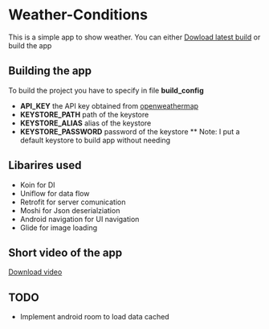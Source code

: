 # Weather-Conditions
This is a simple app to show weather.
You can either [Dowload latest build](https://github.com/federicocossetta/Weather-Conditions/raw/main/weather-forecast-release.apk) or build the app

## Building the app
To build the project you have to specify in file **build_config**
* **API_KEY**  the API key obtained from [openweathermap](https://openweathermap.org/)
* **KEYSTORE_PATH** path of the keystore
* **KEYSTORE_ALIAS** alias of the keystore
* **KEYSTORE_PASSWORD** password of the keystore
** Note: I put a default keystore to build app without needing

## Libarires used
* Koin for DI
* Uniflow for data flow
* Retrofit for server comunication
* Moshi for Json deserialziation
* Android navigation for UI navigation
* Glide for image loading


## Short video of the app
[Download video](https://github.com/federicocossetta/Weather-Conditions/raw/main/app_video.mp4)
## TODO
* Implement android room to load data cached
